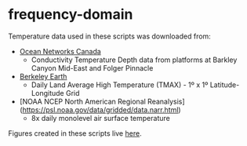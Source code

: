 # frequency-domain

Temperature data used in these scripts was downloaded from:
  - [Ocean Networks Canada](https://data.oceannetworks.ca/DataSearch)
      - Conductivity Temperature Depth data from platforms at Barkley Canyon Mid-East and Folger Pinnacle
  - [Berkeley Earth](http://berkeleyearth.org/data/)
      - Daily Land Average High Temperature (TMAX) - 1º x 1º Latitude-Longitude Grid
  - [NOAA NCEP North American Regional Reanalysis] (https://psl.noaa.gov/data/gridded/data.narr.html)
      - 8x daily monolevel air surface temperature 

Figures created in these scripts live [here](https://github.com/nicole-a-moore/frequency-domain/tree/master/figures). 
